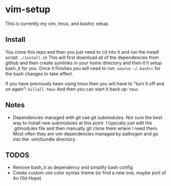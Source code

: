 # vim-setup

This is currently my vim, tmux, and bashrc setup.

## Install
You clone this repo and then you just need to cd into it and run the install script:
`./install.sh`
This will first download all of the dependencies from github and then create symlinks in your home directory and then it'll setup bash_it for you. Once it finishes you will need to run: `source ~/.bashrc` for the bash changes to take effect.

If you have previously been using tmux then you will have to "turn it off and on again":
`killall tmux`
And then you can start it back up: `tmux`

## Notes
- Dependencies managed with git use git submodules. Not sure the best way to install new submodules at this point. I typically just edit the .gitmodules file and then manually git clone them where I need them. Most often they are vim dependencies managed by pathogen and go into the .vim/bundle directory.

## TODOS
- Remove bash_it as dependency and simplify bash config
- Create custom vim color syntax theme (or find a new one, maybe port of An Old Hope)
